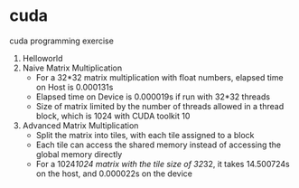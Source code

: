 # cuda
cuda programming exercise
1. Helloworld
2. Naive Matrix Multiplication
	* For a 32*32 matrix multiplication with float numbers, elapsed time on Host is 0.000131s
	* Elapsed time on Device is 0.000019s if run with 32*32 threads
	* Size of matrix limited by the number of threads allowed in a thread block, which is 1024 with CUDA toolkit 10
3. Advanced Matrix Multiplication
	* Split the matrix into tiles, with each tile assigned to a block
	* Each tile can access the shared memory instead of accessing the global memory directly
	* For a 1024*1024 matrix with the tile size of 32*32, it takes 14.500724s on the host, and 0.000022s on the device

